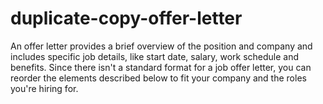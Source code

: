 # duplicate-copy-offer-letter
An offer letter provides a brief overview of the position and company and includes specific job details, like start date, salary, work schedule and benefits. Since there isn't a standard format for a job offer letter, you can reorder the elements described below to fit your company and the roles you're hiring for.
